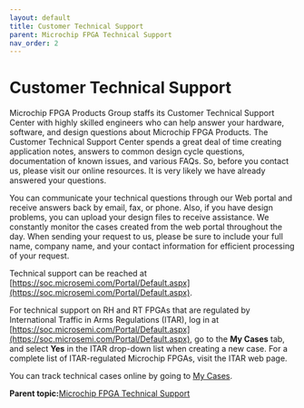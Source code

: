```yaml
---
layout: default
title: Customer Technical Support
parent: Microchip FPGA Technical Support
nav_order: 2
---
```



# Customer Technical Support

Microchip FPGA Products Group staffs its Customer Technical Support Center with highly skilled engineers who can help answer your hardware, software, and design questions about Microchip FPGA Products. The Customer Technical Support Center spends a great deal of time creating application notes, answers to common design cycle questions, documentation of known issues, and various FAQs. So, before you contact us, please visit our online resources. It is very likely we have already answered your questions.

You can communicate your technical questions through our Web portal and receive answers back by email, fax, or phone. Also, if you have design problems, you can upload your design files to receive assistance. We constantly monitor the cases created from the web portal throughout the day. When sending your request to us, please be sure to include your full name, company name, and your contact information for efficient processing of your request.

Technical support can be reached at [https://soc.microsemi.com/Portal/Default.aspx](https://soc.microsemi.com/Portal/Default.aspx).

For technical support on RH and RT FPGAs that are regulated by International Traffic in Arms Regulations \(ITAR\), log in at [https://soc.microsemi.com/Portal/Default.aspx](https://soc.microsemi.com/Portal/Default.aspx), go to the **My Cases** tab, and select **Yes** in the ITAR drop-down list when creating a new case. For a complete list of ITAR-regulated Microchip FPGAs, visit the ITAR web page.



You can track technical cases online by going to [My Cases](http://www.microsemi.com/soc/mycases/).

**Parent topic:**[Microchip FPGA Technical Support](GUID-F9CF799C-7DEB-461F-9D6C-2A3F3C910ACF.md)

